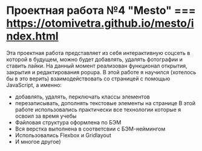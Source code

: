 # Проектная работа №4 "Mesto" === https://otomivetra.github.io/mesto/index.html
 Эта проектная работа представляет из себя интерактивную соцсеть в которой в будущем, можно будет добавлять, удалять фотографии и ставить лайки.
 На данный момент реализован функционал открытия, закрытия и редактирования popupа.
 В этой работе я научился (хотелось бы в это верить) взаимодействовать со страницей с помощью JavaScript, а именно:
 * добавлять, удалять, перключать классы элементов
 * перезаписывать, дополнять текстовые элементы на странице
 В этой работе использовались практически все технологии которые я освоил за время учебы
 * Файловая структура оформлена по БЭМ
 * Вся верстка выполнена в соответсвии с БЭМ-неймингом
 * Использовались Flexbox и Gridlayout
 * И многое другое)
